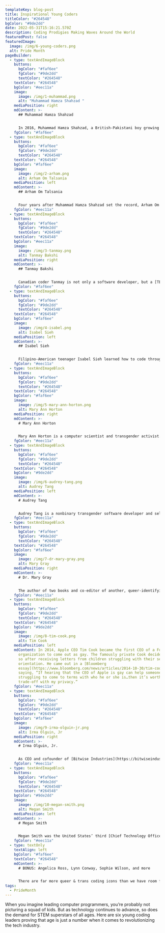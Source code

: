 ```yaml
---
templateKey: blog-post
title: Inspirational Young Coders
titleColor: "#264548"
bgColor: "#9de2dd"
date: 2022-05-31T15:16:21.570Z
description: Coding Prodigies Making Waves Around the World
featuredPost: false
featuredImage:
  image: /img/6-young-coders.png
  alt: Pride Month
pageBuilder:
  - type: textAndImageBlock
    buttons:
      bgColor: "#faf6ee"
      fgColor: "#9de2dd"
      textColor: "#264548"
    textColor: "#264548"
    bgColor: "#eec11a"
    image:
      image: /img/1-muhammad.png
      alt: "Muhammad Hamza Shahzad "
    mediaPosition: right
    mdContent: >-
      ## Muhammad Hamza Shahzad


      In 2016, Muhammad Hamza Shahzad, a British-Pakistani boy growing up in Birmingham, UK became the youngest qualified computer programmer in the world at the age of seven. When he was only 6 years old, he took the famously difficult Microsoft exam and passed with flying colors, earning him a highly sought-after certification from Microsoft. Technically, with this certificate, Muhammad could leave elementary school now and land a high-paying job in IT! Muhammad, who received his first computer at the age of 2 and a half, has been largely tutored by his father, who is a tech-whiz at the American IT company Cyber Royal. These days, Muhammad is working on developing a game that can be won in less than 30 clicks.
    fgColor: "#faf6ee"
  - type: textAndImageBlock
    buttons:
      bgColor: "#faf6ee"
      fgColor: "#9de2dd"
      textColor: "#264548"
    textColor: "#264548"
    bgColor: "#faf6ee"
    image:
      image: /img/2-arham.png
      alt: Arham Om Talsania
    mediaPosition: left
    mdContent: >-
      ## Arham Om Talsania


      Four years after Muhammad Hamza Shahzad set the record, Arham Om Talsania broke it, becoming the current Guinness World Record holder for the youngest computer programmer in the world. Arham cracked the Python programming language exam, an exam considered difficult even by aspiring adult engineers, in January of 2020. He is currently busily producing 2D, 3D, and text-based versions of his own video game and aspires to design robots that can help people in need.
    fgColor: "#eec11a"
  - type: textAndImageBlock
    buttons:
      bgColor: "#faf6ee"
      fgColor: "#9de2dd"
      textColor: "#264548"
    textColor: "#264548"
    bgColor: "#eec11a"
    image:
      image: /img/3-tanmay.png
      alt: Tanmay Bakshi
    mediaPosition: right
    mdContent: >-
      ## Tanmay Bakshi


      Canadian coder Tanmay is not only a software developer, but a [TEDx speaker](https://www.youtube.com/watch?v=y-lyzsqnK-c), YouTuber, author, and the world’s youngest IBM Watson developer. Tanmay began to learn programming at the age of 5; by age eight, he had designed his first app, and by age nine, he had built a now-popular iPhone app called “tTables” that helps kids learn multiplication tables. At age 12, Tanmay became the youngest IBM Watson developer in the world. Tanmay also devotes himself to spreading knowledge by authoring multiple books — including [Hello Swift!](https://www.manning.com/books/hello-swift), an iOS programming guide for kids — and by uploading videos to his YouTube channel [Tanmay Teaches](https://www.youtube.com/watch?v=i8f_QLkpIEg). In his free time, Tanmay is working on a project with IBM to help a quadriplegic woman learn how to communicate through the power of artificial intelligence.
    fgColor: "#faf6ee"
  - type: textAndImageBlock
    buttons:
      bgColor: "#faf6ee"
      fgColor: "#9de2dd"
      textColor: "#264548"
    textColor: "#264548"
    bgColor: "#faf6ee"
    image:
      image: /img/4-isabel.png
      alt: Isabel Sieh
    mediaPosition: left
    mdContent: >-
      ## Isabel Sieh


      Filipino-American teenager Isabel Sieh learned how to code through Code Academy at the age of ten. When Isabel moved from New York to the Philippines, her individual passion for coding blossomed into community-centered education & activism; she founded [Girls Will Code](https://www.girlswillcode.com/), an organization that encourages girls to participate in activities related to coding, programming, robotics and engineering. Through her effort, Isabel is working to ensure that kids — and young girls especially — have the opportunity to learn the basics of coding, jump-starting their coding journeys.
    fgColor: "#eec11a"
  - type: textAndImageBlock
    buttons:
      bgColor: "#faf6ee"
      fgColor: "#9de2dd"
      textColor: "#264548"
    textColor: "#264548"
    bgColor: "#faf6ee"
    image:
      image: /img/5-mary-ann-horton.png
      alt: Mary Ann Horton
    mediaPosition: right
    mdContent: >-
      # Mary Ann Horton


      Mary Ann Horton is a computer scientist and transgender activist. She is one of the principal founders and designers of [Usenet](<https://en.wikipedia.org/wiki/Usenet#:~:text=Usenet%20(%2F%CB%88ju%CB%90z,it%20was%20established%20in%201980.>), a precursor to the modern Internet that is still in use today. Horton also invented uuencode, which was the forerunner to email attachments. In addition to her contributions to technology, Horton has also made significant contributions to transgender rights in the workplace. In 1997, she asked her then employer [Lucent Technologies](https://en.wikipedia.org/wiki/Lucent) to include the language “gender identity, characteristics, or expression” in its Equal Opportunity (EO) policy, which led to Lucent becoming the first company in the United States to add transgender-inclusive language to its EO policy.
    fgColor: "#eec11a"
  - type: textAndImageBlock
    buttons:
      bgColor: "#faf6ee"
      fgColor: "#9de2dd"
      textColor: "#264548"
    textColor: "#264548"
    bgColor: "#9de2dd"
    image:
      image: /img/6-audrey-tang.png
      alt: Audrey Tang
    mediaPosition: left
    mdContent: >-
      # Audrey Tang


      Audrey Tang is a nonbinary transgender software developer and self-described “civic hacker” who was appointed as Taiwan’s official Digital Minister in 2016. Tang is the youngest and first transgender official in Taiwan’s executive government. As Digital Minister, Tang is the force behind Taiwan’s tech-based COVID-19 response: promoting an open source website for finding shops with masks in stock, developing a vaccination reservation system, and creating an anonymous contact tracing system. Born in Taiwan, Audrey Tang is a self-taught programmer who was learning Perl at the age of 12, launching a startup at 15, and working in Silicon Valley by 19. A programming wunderkind, Tang is well-known for leading the [Pugs](https://en.wikipedia.org/wiki/Pugs_(programming)) project to develop the Perl 6 language, starting the [Perl Archive Toolkit](https://en.wikipedia.org/wiki/Perl_Archive_Toolkit) (PAT), and their role as an outspoken advocate for free software and an open web.
    fgColor: "#eec11a"
  - type: textAndImageBlock
    buttons:
      bgColor: "#faf6ee"
      fgColor: "#9de2dd"
      textColor: "#264548"
    textColor: "#264548"
    bgColor: "#faf6ee"
    image:
      image: /img/7-dr-mary-gray.png
      alt: Mary Gray
    mediaPosition: right
    mdContent: >-
      # Dr. Mary Gray


      The author of two books and co-editor of another, queer-identifying [Mary Gray](http://marylgray.org/?page_id=6) is currently a Senior Researcher at Microsoft Research, a Fellow at Harvard University’s Berkman Klein Center for Internet and Society, and a faculty member at Indiana University. Gray, an anthropologist and media scholar, focuses on how people’s everyday uses of technologies transform labor, identity, and human rights. In 2020, Gray was named a [MacArthur Fellow](https://youtu.be/RsgtRVI_yhM) for her contributions to the study of technology, digital economies, and society. Her recent research has focused on “ghost work” (i.e., [contract labor such as crowdsourcing](http://www.inthecrowd.org/) and the impact of automation on on-demand economies). Dr. Gray chairs the [Microsoft Research Ethics Review Program](https://www.microsoft.com/en-us/research/microsoft-research-ethics-review-program-irb/) and is recognized as a leading expert in the emerging field of AI and ethics.
    fgColor: "#eec11a"
  - type: textAndImageBlock
    buttons:
      bgColor: "#faf6ee"
      fgColor: "#9de2dd"
      textColor: "#264548"
    textColor: "#264548"
    bgColor: "#9de2dd"
    image:
      image: /img/8-tim-cook.png
      alt: Tim Cook
    mediaPosition: left
    mdContent: In 2014, Apple CEO Tim Cook became the first CEO of a Fortune 500
      organization to come out as gay. The famously private Cook decided to do
      so after receiving letters from children struggling with their sexual
      orientation. He came out in a [Bloomberg
      essay](https://www.bloomberg.com/news/articles/2014-10-30/tim-cook-speaks-up),
      saying, “If hearing that the CEO of Apple is gay can help someone
      struggling to come to terms with who he or she is…then it’s worth the
      trade-off with my privacy.”
    fgColor: "#eec11a"
  - type: textAndImageBlock
    buttons:
      bgColor: "#faf6ee"
      fgColor: "#9de2dd"
      textColor: "#264548"
    textColor: "#264548"
    bgColor: "#faf6ee"
    image:
      image: /img/9-irma-olguin-jr.png
      alt: Irma Olguin, Jr
    mediaPosition: right
    mdContent: >-
      # Irma Olguin, Jr.


      As CEO and cofounder of [Bitwise Industries](https://bitwiseindustries.com/), Irma L. Olguin Jr. aims to activate human potential in "underdog" cities across the United States. In 2010, Olguin created [59DaysOfCode](https://59daysofcode.org/), a software development competition to cultivate the Central Valley’s tech industry. She also co-founded Hashtag, an open workspace for designers, developers, and entrepreneurs to collaborate. Then in 2012, Bitwise Industries was founded to strengthen the tech industry in Fresno. In 2021, Olguin was included in the [Fast Company Queer 50](https://www.fastcompany.com/queer-50/2021), a ranking of the most influential and innovative queer women and nonbinary people transforming the world of business, tech, and beyond.
    fgColor: "#eec11a"
  - type: textAndImageBlock
    buttons:
      bgColor: "#faf6ee"
      fgColor: "#9de2dd"
      textColor: "#264548"
    textColor: "#264548"
    bgColor: "#9de2dd"
    image:
      image: /img/10-megan-smith.png
      alt: Megan Smith
    mediaPosition: left
    mdContent: >-
      # Megan Smith


      Megan Smith was the United States’ third [Chief Technology Officer](https://obamawhitehouse.archives.gov/administration/eop/ostp/about/leadershipstaff/smith) during the Obama administration, helping the President and his teams harness the power of data and technology on behalf of the nation. After graduating from MIT, Smith served as CEO of [PlanetOut](https://en.wikipedia.org/wiki/PlanetOut_Inc.), a leading LGBT online community in the early days of the web. She then served as a Vice President at Google, first leading New Business Development and later serving as a VP in the leadership team at Google\[x] -— where she co-created the company’s “SolveForX” innovation community project as well as its “WomenTechmakers” tech-diversity initiative. During her tenure she led the company’s acquisitions of major platforms such as Google Earth, Google Maps, and Picasa.Currently, Smith is the CEO for [shift7](https://www.shift7digital.com/), a company striving to innovate tech-based solutions for systemic economic, social, and environmental problems.
    fgColor: "#eec11a"
  - type: textOnly
    textAlign: left
    bgColor: "#faf6ee"
    textColor: "#264548"
    mdContent: >-
      # BONUS: Angelica Ross, Lynn Conway, Sophie Wilson, and more


      There are far more queer & trans coding icons than we have room for in this single blog post; if you’re eager to learn more, check out our [Trans Day of Visibility blog](https://www.thecodingspace.com/blog/2022-03-01-six-trans-programmers-who-shattered-the-lavender-ceiling/), in which we talk about game-changing trans computer programmers like Angelica Ross, Lynn Conway, Sophie Wilson, and more.
tags:
  - PrideMonth
---
```

When you imagine leading computer programmers, you’re probably not picturing a squad of kids. But as technology continues to advance, so does the demand for STEM superstars of all ages. Here are six young coding leaders proving that age is just a number when it comes to revolutionizing the tech industry.